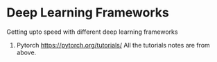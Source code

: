 # Deep Learning Frameworks
Getting upto speed with different deep learning frameworks

1. Pytorch
https://pytorch.org/tutorials/
All the tutorials notes are from above.
